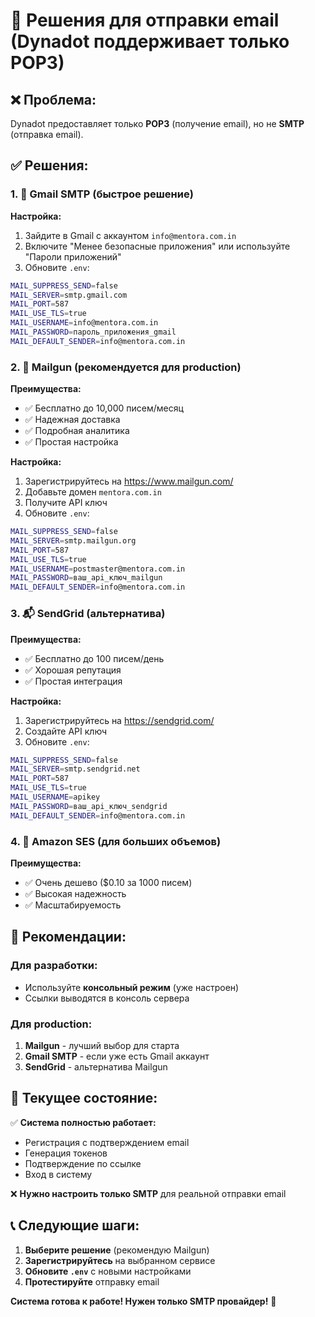 # 📧 Решения для отправки email (Dynadot поддерживает только POP3)

## ❌ **Проблема:**
Dynadot предоставляет только **POP3** (получение email), но не **SMTP** (отправка email).

## ✅ **Решения:**

### **1. 🚀 Gmail SMTP (быстрое решение)**

**Настройка:**
1. Зайдите в Gmail с аккаунтом `info@mentora.com.in`
2. Включите "Менее безопасные приложения" или используйте "Пароли приложений"
3. Обновите `.env`:

```bash
MAIL_SUPPRESS_SEND=false
MAIL_SERVER=smtp.gmail.com
MAIL_PORT=587
MAIL_USE_TLS=true
MAIL_USERNAME=info@mentora.com.in
MAIL_PASSWORD=пароль_приложения_gmail
MAIL_DEFAULT_SENDER=info@mentora.com.in
```

### **2. 📧 Mailgun (рекомендуется для production)**

**Преимущества:**
- ✅ Бесплатно до 10,000 писем/месяц
- ✅ Надежная доставка
- ✅ Подробная аналитика
- ✅ Простая настройка

**Настройка:**
1. Зарегистрируйтесь на https://www.mailgun.com/
2. Добавьте домен `mentora.com.in`
3. Получите API ключ
4. Обновите `.env`:

```bash
MAIL_SUPPRESS_SEND=false
MAIL_SERVER=smtp.mailgun.org
MAIL_PORT=587
MAIL_USE_TLS=true
MAIL_USERNAME=postmaster@mentora.com.in
MAIL_PASSWORD=ваш_api_ключ_mailgun
MAIL_DEFAULT_SENDER=info@mentora.com.in
```

### **3. 📬 SendGrid (альтернатива)**

**Преимущества:**
- ✅ Бесплатно до 100 писем/день
- ✅ Хорошая репутация
- ✅ Простая интеграция

**Настройка:**
1. Зарегистрируйтесь на https://sendgrid.com/
2. Создайте API ключ
3. Обновите `.env`:

```bash
MAIL_SUPPRESS_SEND=false
MAIL_SERVER=smtp.sendgrid.net
MAIL_PORT=587
MAIL_USE_TLS=true
MAIL_USERNAME=apikey
MAIL_PASSWORD=ваш_api_ключ_sendgrid
MAIL_DEFAULT_SENDER=info@mentora.com.in
```

### **4. 🏢 Amazon SES (для больших объемов)**

**Преимущества:**
- ✅ Очень дешево ($0.10 за 1000 писем)
- ✅ Высокая надежность
- ✅ Масштабируемость

## 🎯 **Рекомендации:**

### **Для разработки:**
- Используйте **консольный режим** (уже настроен)
- Ссылки выводятся в консоль сервера

### **Для production:**
1. **Mailgun** - лучший выбор для старта
2. **Gmail SMTP** - если уже есть Gmail аккаунт
3. **SendGrid** - альтернатива Mailgun

## 🚀 **Текущее состояние:**

✅ **Система полностью работает:**
- Регистрация с подтверждением email
- Генерация токенов
- Подтверждение по ссылке
- Вход в систему

❌ **Нужно настроить только SMTP** для реальной отправки email

## 📞 **Следующие шаги:**

1. **Выберите решение** (рекомендую Mailgun)
2. **Зарегистрируйтесь** на выбранном сервисе
3. **Обновите `.env`** с новыми настройками
4. **Протестируйте** отправку email

**Система готова к работе! Нужен только SMTP провайдер!** 🚀

